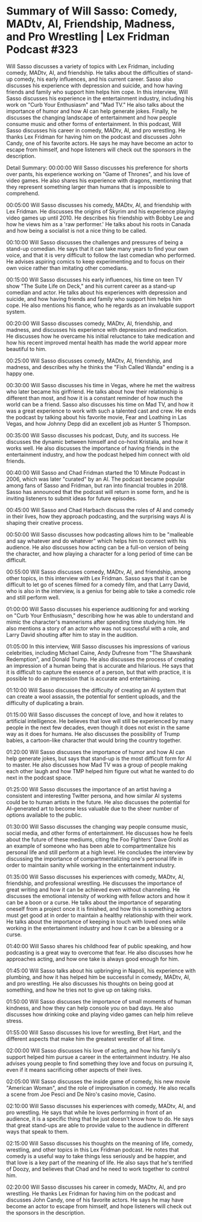 # Summary of Will Sasso: Comedy, MADtv, AI, Friendship, Madness, and Pro Wrestling | Lex Fridman Podcast #323

Will Sasso discusses a variety of topics with Lex Fridman, including comedy, MADtv, AI, and friendship. He talks about the difficulties of stand-up comedy, his early influences, and his current career. Sasso also discusses his experience with depression and suicide, and how having friends and family who support him helps him cope.
In this interview, Will Sasso discusses his experience in the entertainment industry, including his work on "Curb Your Enthusiasm" and "Mad TV." He also talks about the importance of humor and how AI can help generate jokes. Finally, he discusses the changing landscape of entertainment and how people consume music and other forms of entertainment.
In this podcast, Will Sasso discusses his career in comedy, MADtv, AI, and pro wrestling. He thanks Lex Fridman for having him on the podcast and discusses John Candy, one of his favorite actors. He says he may have become an actor to escape from himself, and hope listeners will check out the sponsors in the description.

Detail Summary: 
00:00:00
Will Sasso discusses his preference for shorts over pants, his experience working on "Game of Thrones", and his love of video games. He also shares his experience with dragons, mentioning that they represent something larger than humans that is impossible to comprehend.

00:05:00
Will Sasso discusses his comedy, MADtv, AI, and friendship with Lex Fridman. He discusses the origins of Skyrim and his experience playing video games up until 2010. He describes his friendship with Bobby Lee and how he views him as a 'raw performer.' He talks about his roots in Canada and how being a socialist is not a nice thing to be called.

00:10:00
Will Sasso discusses the challenges and pressures of being a stand-up comedian. He says that it can take many years to find your own voice, and that it is very difficult to follow the last comedian who performed. He advises aspiring comics to keep experimenting and to focus on their own voice rather than imitating other comedians.

00:15:00
Will Sasso discusses his early influences, his time on teen TV show "The Suite Life on Deck," and his current career as a stand-up comedian and actor. He talks about his experiences with depression and suicide, and how having friends and family who support him helps him cope. He also mentions his fiance, who he regards as an invaluable support system.

00:20:00
Will Sasso discusses comedy, MADtv, AI, friendship, and madness, and discusses his experience with depression and medication. He discusses how he overcame his initial reluctance to take medication and how his recent improved mental health has made the world appear more beautiful to him.

00:25:00
Will Sasso discusses comedy, MADtv, AI, friendship, and madness, and describes why he thinks the "Fish Called Wanda" ending is a happy one.

00:30:00
Will Sasso discusses his time in Vegas, where he met the waitress who later became his girlfriend. He talks about how their relationship is different than most, and how it is a constant reminder of how much the world can be a friend. Sasso also discusses his time on Mad TV, and how it was a great experience to work with such a talented cast and crew. He ends the podcast by talking about his favorite movie, Fear and Loathing in Las Vegas, and how Johnny Depp did an excellent job as Hunter S Thompson.

00:35:00
Will Sasso discusses his podcast, Duty, and its success. He discusses the dynamic between himself and co-host Kristalia, and how it works well. He also discusses the importance of having friends in the entertainment industry, and how the podcast helped him connect with old friends.

00:40:00
Will Sasso and Chad Fridman started the 10 Minute Podcast in 2006, which was later "curated" by an AI. The podcast became popular among fans of Sasso and Fridman, but ran into financial troubles in 2018. Sasso has announced that the podcast will return in some form, and he is inviting listeners to submit ideas for future episodes.

00:45:00
Will Sasso and Chad Harbach discuss the roles of AI and comedy in their lives, how they approach podcasting, and the surprising ways AI is shaping their creative process.

00:50:00
Will Sasso discusses how podcasting allows him to be "malleable and say whatever and do whatever" which helps him to connect with his audience. He also discusses how acting can be a full-on version of being the character, and how playing a character for a long period of time can be difficult.

00:55:00
Will Sasso discusses comedy, MADtv, AI, and friendship, among other topics, in this interview with Lex Fridman. Sasso says that it can be difficult to let go of scenes filmed for a comedy film, and that Larry David, who is also in the interview, is a genius for being able to take a comedic role and still perform well.

01:00:00
Will Sasso discusses his experience auditioning for and working on "Curb Your Enthusiasm," describing how he was able to understand and mimic the character's mannerisms after spending time studying him. He also mentions a story of an actor who was not successful with a role, and Larry David shouting after him to stay in the audition.

01:05:00
In this interview, Will Sasso discusses his impressions of various celebrities, including Michael Caine, Andy Dufresne from "The Shawshank Redemption", and Donald Trump. He also discusses the process of creating an impression of a human being that is accurate and hilarious. He says that it is difficult to capture the essence of a person, but that with practice, it is possible to do an impression that is accurate and entertaining.

01:10:00
Will Sasso discusses the difficulty of creating an AI system that can create a wool assassin, the potential for sentient uploads, and the difficulty of duplicating a brain.

01:15:00
Will Sasso discusses the concept of love, and how it relates to artificial intelligence. He believes that love will still be experienced by many people in the next few decades, even though it does not exist in the same way as it does for humans. He also discusses the possibility of Trump babies, a cartoon-like character that would bring the country together.

01:20:00
Will Sasso discusses the importance of humor and how AI can help generate jokes, but says that stand-up is the most difficult form for AI to master. He also discusses how Mad TV was a group of people making each other laugh and how TMP helped him figure out what he wanted to do next in the podcast space.

01:25:00
Will Sasso discusses the importance of an artist having a consistent and interesting Twitter persona, and how similar AI systems could be to human artists in the future. He also discusses the potential for AI-generated art to become less valuable due to the sheer number of options available to the public.

01:30:00
Will Sasso discusses the changing way people consume music, social media, and other forms of entertainment. He discusses how he feels about the future of these mediums, citing the Foo Fighters' Dave Grohl as an example of someone who has been able to compartmentalize his personal life and still perform at a high level. He concludes the interview by discussing the importance of compartmentalizing one's personal life in order to maintain sanity while working in the entertainment industry.

01:35:00
Will Sasso discusses his experiences with comedy, MADtv, AI, friendship, and professional wrestling. He discusses the importance of great writing and how it can be achieved even without channeling. He discusses the emotional intensity of working with fellow actors and how it can be a boon or a curse. He talks about the importance of separating oneself from a project once it is finished, and how this is something actors must get good at in order to maintain a healthy relationship with their work. He talks about the importance of keeping in touch with loved ones while working in the entertainment industry and how it can be a blessing or a curse.

01:40:00
Will Sasso shares his childhood fear of public speaking, and how podcasting is a great way to overcome that fear. He also discusses how he approaches acting, and how one take is always good enough for him.

01:45:00
Will Sasso talks about his upbringing in Napoli, his experience with plumbing, and how it has helped him be successful in comedy, MADtv, AI, and pro wrestling. He also discusses his thoughts on being good at something, and how he tries not to give up on taking risks.

01:50:00
Will Sasso discusses the importance of small moments of human kindness, and how they can help console you on bad days. He also discusses how drinking coke and playing video games can help him relieve stress.

01:55:00
Will Sasso discusses his love for wrestling, Bret Hart, and the different aspects that make him the greatest wrestler of all time.

02:00:00
Will Sasso discusses his love of acting, and how his family's support helped him pursue a career in the entertainment industry. He also advises young people to find something they love and focus on pursuing it, even if it means sacrificing other aspects of their lives.

02:05:00
Will Sasso discusses the inside game of comedy, his new movie "American Woman", and the role of improvisation in comedy. He also recalls a scene from Joe Pesci and De Niro's casino movie, Casino.

02:10:00
Will Sasso discusses his experiences with comedy, MADtv, AI, and pro wrestling. He says that while he loves performing in front of an audience, it is a specific thing that he just doesn't know how to do. He says that great stand-ups are able to provide value to the audience in different ways that speak to them.

02:15:00
Will Sasso discusses his thoughts on the meaning of life, comedy, wrestling, and other topics in this Lex Fridman podcast. He notes that comedy is a useful way to take things less seriously and be happier, and that love is a key part of the meaning of life. He also says that he's terrified of Doozy, and believes that Chad and he need to work together to control him.

02:20:00
Will Sasso discusses his career in comedy, MADtv, AI, and pro wrestling. He thanks Lex Fridman for having him on the podcast and discusses John Candy, one of his favorite actors. He says he may have become an actor to escape from himself, and hope listeners will check out the sponsors in the description.

